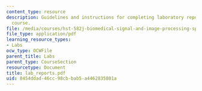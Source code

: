 ```yaml
---
content_type: resource
description: Guidelines and instructions for completing laboratory reports for the
  course.
file: /media/courses/hst-582j-biomedical-signal-and-image-processing-spring-2007/8454ddad46cc98cbbab5a4462835801a_lab_reports.pdf
file_type: application/pdf
learning_resource_types:
- Labs
ocw_type: OCWFile
parent_title: Labs
parent_type: CourseSection
resourcetype: Document
title: lab_reports.pdf
uid: 8454ddad-46cc-98cb-bab5-a4462835801a
---
```

